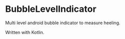 # BubbleLevelIndicator

Multi level android bubble indicator to measure heeling.

Written with Kotlin.
